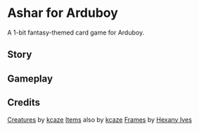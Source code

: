 # Ashar for Arduboy

A 1-bit fantasy-themed card game for Arduboy.

## Story

## Gameplay

## Credits

[Creatures](https://kz.itch.io/1-bit-fantasy-creatures) by [kcaze](https://kz.itch.io/)
[Items](https://kz.itch.io/1-bit-fantasy-items) also by [kcaze](https://kz.itch.io/)
[Frames](https://hexany-ives.itch.io/hexanys-1-bit-ui-panels) by [Hexany Ives](https://hexany-ives.itch.io/)

